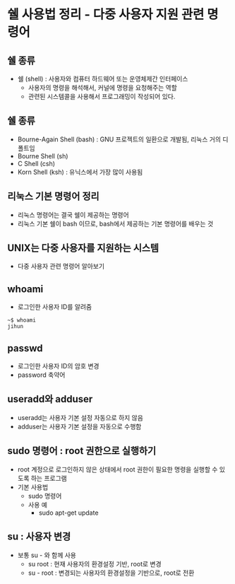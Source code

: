 # 쉘 사용법 정리 - 다중 사용자 지원 관련 명령어
## 쉘 종류
- 쉘 (shell) : 사용자와 컴퓨터 하드웨어 또는 운영체제간 인터페이스
    - 사용자의 명령을 해석해서, 커널에 명령을 요청해주는 역할
    - 관련된 시스템콜을 사용해서 프로그래밍이 작성되어 있다.

## 쉘 종류
- Bourne-Again Shell (bash) : GNU 프로젝트의 일환으로 개발됨, 리눅스 거의 디폴트임
- Bourne Shell (sh)
- C Shell (csh)
- Korn Shell (ksh) : 유닉스에서 가장 많이 사용됨

## 리눅스 기본 명령어 정리
- 리눅스 명령어는 결국 쉘이 제공하는 명령어
- 리눅스 기본 쉘이 bash 이므로, bash에서 제공하는 기본 명령어를 배우는 것

## UNIX는 다중 사용자를 지원하는 시스템
- 다중 사용자 관련 명령어 알아보기

## whoami
- 로그인한 사용자 ID를 알려줌
```shell
~$ whoami
jihun
```
## passwd
- 로그인한 사용자 ID의 암호 변경
- password 축약어

## useradd와 adduser
- useradd는 사용자 기본 설정 자동으로 하지 않음
- adduser는 사용자 기본 설정을 자동으로 수행함

## sudo 명령어 : root 권한으로 실행하기
- root 계정으로 로그인하지 않은 상태에서 root 권한이 필요한 명령을 실행할 수 있도록 하는 프로그램
- 기본 사용법
    - sudo 명령어
    - 사용 예
        - sudo apt-get update

## su : 사용자 변경
- 보통 su - 와 함께 사용
    - su root : 현재 사용자의 환경설정 기반, root로 변경
    - su - root : 변경되는 사용자의 환경설정을 기반으로, root로 전환

